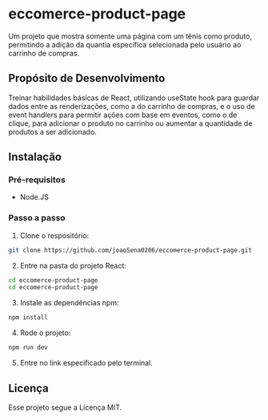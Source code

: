 # eccomerce-product-page
Um projeto que mostra somente uma página com um tênis como produto, permitindo a adição da quantia específica selecionada pelo usuário ao carrinho de compras.

## Propósito de Desenvolvimento
Treinar habilidades básicas de React, utilizando useState hook para guardar dados entre as renderizações, como a do carrinho de compras, e o uso de event handlers para permitir ações com base em eventos, como o de clique, para adicionar o produto no carrinho ou aumentar a quantidade de produtos a ser adicionado.

## Instalação
### Pré-requisitos
- Node.JS

### Passo a passo
1. Clone o respositório:
  ```bash
  git clone https://github.com/joaoSena0206/eccomerce-product-page.git
  ```
2. Entre na pasta do projeto React:
  ```bash
  cd eccomerce-product-page
  cd eccomerce-product-page
  ```
3. Instale as dependências npm:
  ```bash
  npm install
  ```
4. Rode o projeto:
  ```bash
  npm run dev
  ```
5. Entre no link especificado pelo terminal.

## Licença
Esse projeto segue a Licença MIT.

